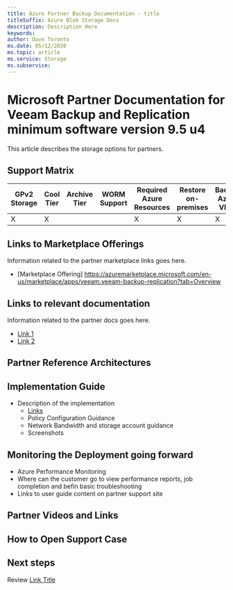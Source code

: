 ```yaml
---
title: Azure Partner Backup Documentation - title
titleSuffix: Azure Blob Storage Docs
description: Description Here
keywords:
author: Dave Toronto
ms.date: 05/12/2020
ms.topic: article
ms.service: Storage
ms.subservice: 
---
```


# Microsoft Partner Documentation for Veeam Backup and Replication minimum software version 9.5 u4
This article describes the storage options for partners. 

## Support Matrix

| GPv2<br>Storage | Cool<br>Tier | Archive<br>Tier | WORM<br>Support | Required Azure<br>Resources | Restore<br>on-<br>premises | Backup<br>Azure VM's | Backup<br>Azure Files | Backup<br>Azure Blob |
|--------|--------|--------|--------|--------|--------|--------|--------|--------|
| X | X |   |   | X | X | X | X |   |

## Links to Marketplace Offerings
Information related to the partner marketplace links goes here.

- [Marketplace Offering] https://azuremarketplace.microsoft.com/en-us/marketplace/apps/veeam.veeam-backup-replication?tab=Overview

## Links to relevant documentation
Information related to the partner docs goes here.

- [Link 1](http://microsoft.com)
- [Link 2](http://microsoft.com)

## Partner Reference Architectures

## Implementation Guide
- Description of the implementation
  - [Links](http://microsoft.com)
  - Policy Configuration Guidance
  - Network Bandwidth and storage account guidance
  - Screenshots

## Monitoring the Deployment going forward
- Azure Performance Monitoring
- Where can the customer go to view performance reports, job completion and befin basic troubleshooting
- Links to user guide content on partner support site

## Partner Videos and Links

## How to Open Support Case

## Next steps

Review [Link Title](http://microsoft.com)
